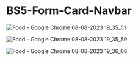 # BS5-Form-Card-Navbar


![Food - Google Chrome 08-08-2023 19_35_51](https://github.com/spraveensundar/BS5-Form-Card-Navbar/assets/131776093/65f49b02-d22b-4ea7-a71d-01d03a2bc5c2)


![Food - Google Chrome 08-08-2023 19_35_59](https://github.com/spraveensundar/BS5-Form-Card-Navbar/assets/131776093/b2b5a70e-1ada-40a2-a563-b7eab5c38b0c)


![Food - Google Chrome 08-08-2023 19_36_06](https://github.com/spraveensundar/BS5-Form-Card-Navbar/assets/131776093/d9d1f91d-6451-41c7-8604-ec488435cd48)

























